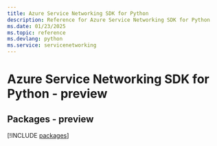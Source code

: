 ```yaml
---
title: Azure Service Networking SDK for Python
description: Reference for Azure Service Networking SDK for Python
ms.date: 01/23/2025
ms.topic: reference
ms.devlang: python
ms.service: servicenetworking
---
```

# Azure Service Networking SDK for Python - preview
## Packages - preview
[!INCLUDE [packages](service-networking-index.md)]